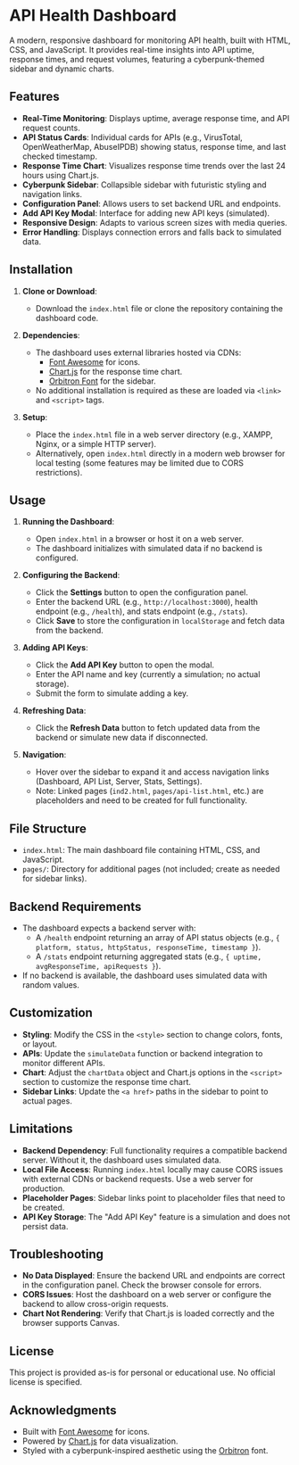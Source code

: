 # API Health Dashboard

A modern, responsive dashboard for monitoring API health, built with HTML, CSS, and JavaScript. It provides real-time insights into API uptime, response times, and request volumes, featuring a cyberpunk-themed sidebar and dynamic charts.

## Features
- **Real-Time Monitoring**: Displays uptime, average response time, and API request counts.
- **API Status Cards**: Individual cards for APIs (e.g., VirusTotal, OpenWeatherMap, AbuseIPDB) showing status, response time, and last checked timestamp.
- **Response Time Chart**: Visualizes response time trends over the last 24 hours using Chart.js.
- **Cyberpunk Sidebar**: Collapsible sidebar with futuristic styling and navigation links.
- **Configuration Panel**: Allows users to set backend URL and endpoints.
- **Add API Key Modal**: Interface for adding new API keys (simulated).
- **Responsive Design**: Adapts to various screen sizes with media queries.
- **Error Handling**: Displays connection errors and falls back to simulated data.

## Installation

1. **Clone or Download**:
   - Download the `index.html` file or clone the repository containing the dashboard code.

2. **Dependencies**:
   - The dashboard uses external libraries hosted via CDNs:
     - [Font Awesome](https://cdnjs.cloudflare.com/ajax/libs/font-awesome/6.4.0/css/all.min.css) for icons.
     - [Chart.js](https://cdn.jsdelivr.net/npm/chart.js) for the response time chart.
     - [Orbitron Font](https://fonts.googleapis.com/css2?family=Orbitron) for the sidebar.
   - No additional installation is required as these are loaded via `<link>` and `<script>` tags.

3. **Setup**:
   - Place the `index.html` file in a web server directory (e.g., XAMPP, Nginx, or a simple HTTP server).
   - Alternatively, open `index.html` directly in a modern web browser for local testing (some features may be limited due to CORS restrictions).

## Usage

1. **Running the Dashboard**:
   - Open `index.html` in a browser or host it on a web server.
   - The dashboard initializes with simulated data if no backend is configured.

2. **Configuring the Backend**:
   - Click the **Settings** button to open the configuration panel.
   - Enter the backend URL (e.g., `http://localhost:3000`), health endpoint (e.g., `/health`), and stats endpoint (e.g., `/stats`).
   - Click **Save** to store the configuration in `localStorage` and fetch data from the backend.

3. **Adding API Keys**:
   - Click the **Add API Key** button to open the modal.
   - Enter the API name and key (currently a simulation; no actual storage).
   - Submit the form to simulate adding a key.

4. **Refreshing Data**:
   - Click the **Refresh Data** button to fetch updated data from the backend or simulate new data if disconnected.

5. **Navigation**:
   - Hover over the sidebar to expand it and access navigation links (Dashboard, API List, Server, Stats, Settings).
   - Note: Linked pages (`ind2.html`, `pages/api-list.html`, etc.) are placeholders and need to be created for full functionality.

## File Structure
- `index.html`: The main dashboard file containing HTML, CSS, and JavaScript.
- `pages/`: Directory for additional pages (not included; create as needed for sidebar links).

## Backend Requirements
- The dashboard expects a backend server with:
  - A `/health` endpoint returning an array of API status objects (e.g., `{ platform, status, httpStatus, responseTime, timestamp }`).
  - A `/stats` endpoint returning aggregated stats (e.g., `{ uptime, avgResponseTime, apiRequests }`).
- If no backend is available, the dashboard uses simulated data with random values.

## Customization
- **Styling**: Modify the CSS in the `<style>` section to change colors, fonts, or layout.
- **APIs**: Update the `simulateData` function or backend integration to monitor different APIs.
- **Chart**: Adjust the `chartData` object and Chart.js options in the `<script>` section to customize the response time chart.
- **Sidebar Links**: Update the `<a href>` paths in the sidebar to point to actual pages.

## Limitations
- **Backend Dependency**: Full functionality requires a compatible backend server. Without it, the dashboard uses simulated data.
- **Local File Access**: Running `index.html` locally may cause CORS issues with external CDNs or backend requests. Use a web server for production.
- **Placeholder Pages**: Sidebar links point to placeholder files that need to be created.
- **API Key Storage**: The "Add API Key" feature is a simulation and does not persist data.

## Troubleshooting
- **No Data Displayed**: Ensure the backend URL and endpoints are correct in the configuration panel. Check the browser console for errors.
- **CORS Issues**: Host the dashboard on a web server or configure the backend to allow cross-origin requests.
- **Chart Not Rendering**: Verify that Chart.js is loaded correctly and the browser supports Canvas.

## License
This project is provided as-is for personal or educational use. No official license is specified.

## Acknowledgments
- Built with [Font Awesome](https://fontawesome.com/) for icons.
- Powered by [Chart.js](https://www.chartjs.org/) for data visualization.
- Styled with a cyberpunk-inspired aesthetic using the [Orbitron](https://fonts.google.com/specimen/Orbitron) font.
